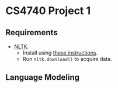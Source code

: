 # CS4740 Project 1
## Requirements
* [NLTK](http://www.nltk.org/).
    * Install using [these instructions](http://www.nltk.org/install.html).
    * Run `nltk.download()` to acquire data.

## Language Modeling
